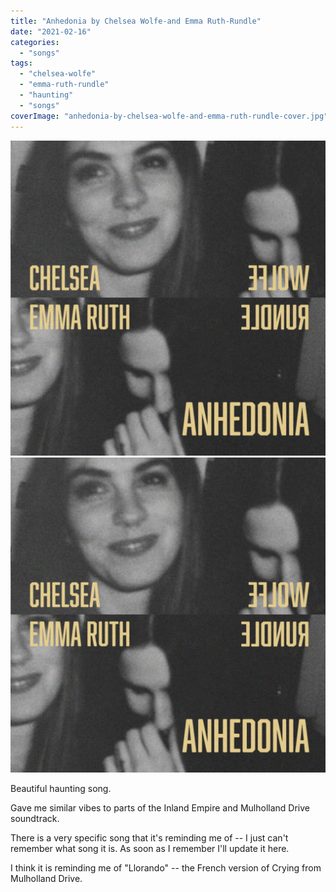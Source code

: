 ```yaml
---
title: "Anhedonia by Chelsea Wolfe-and Emma Ruth-Rundle"
date: "2021-02-16"
categories: 
  - "songs"
tags: 
  - "chelsea-wolfe"
  - "emma-ruth-rundle"
  - "haunting"
  - "songs"
coverImage: "anhedonia-by-chelsea-wolfe-and-emma-ruth-rundle-cover.jpg"
---
```


[![](images/anhedonia-by-chelsea-wolfe-and-emma-ruth-rundle-cover-1024x1024.jpg)](images/anhedonia-by-chelsea-wolfe-and-emma-ruth-rundle-cover.jpg)
[![](images/anhedonia-by-chelsea-wolfe-and-emma-ruth-rundle-cover-1024x1024.jpg)](images/anhedonia-by-chelsea-wolfe-and-emma-ruth-rundle-cover.jpg)

Beautiful haunting song.

Gave me similar vibes to parts of the Inland Empire and Mulholland Drive soundtrack.

There is a very specific song that it's reminding me of -- I just can't remember what song it is. As soon as I remember I'll update it here.

I think it is reminding me of "Llorando" -- the French version of Crying from Mulholland Drive.
